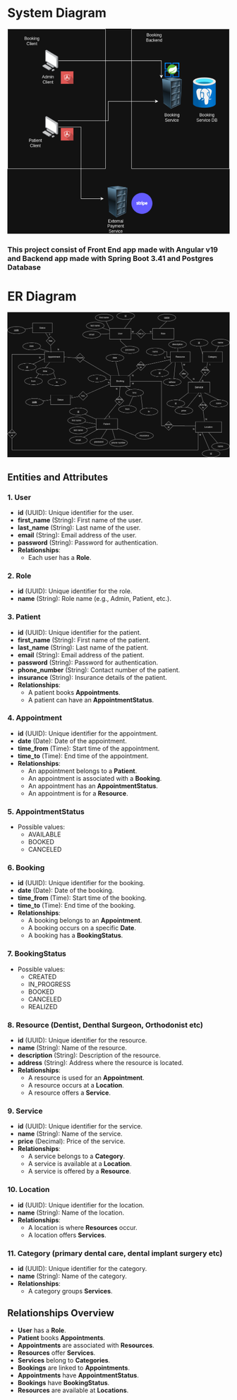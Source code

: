 # System Diagram

![](./DentalServiceAppointment_SystemDiagram.png)

### This project consist of Front End app made with Angular v19 and Backend app made with Spring Boot 3.41 and Postgres Database


# ER Diagram

![](./DentalAppointmentService_ERD.png)

## Entities and Attributes

### 1. **User**
- **id** (UUID): Unique identifier for the user.
- **first_name** (String): First name of the user.
- **last_name** (String): Last name of the user.
- **email** (String): Email address of the user.
- **password** (String): Password for authentication.
- **Relationships**:
  - Each user has a **Role**.

### 2. **Role**
- **id** (UUID): Unique identifier for the role.
- **name** (String): Role name (e.g., Admin, Patient, etc.).

### 3. **Patient**
- **id** (UUID): Unique identifier for the patient.
- **first_name** (String): First name of the patient.
- **last_name** (String): Last name of the patient.
- **email** (String): Email address of the patient.
- **password** (String): Password for authentication.
- **phone_number** (String): Contact number of the patient.
- **insurance** (String): Insurance details of the patient.
- **Relationships**:
  - A patient books **Appointments**.
  - A patient can have an **AppointmentStatus**.

### 4. **Appointment**
- **id** (UUID): Unique identifier for the appointment.
- **date** (Date): Date of the appointment.
- **time_from** (Time): Start time of the appointment.
- **time_to** (Time): End time of the appointment.
- **Relationships**:
  - An appointment belongs to a **Patient**.
  - An appointment is associated with a **Booking**.
  - An appointment has an **AppointmentStatus**.
  - An appointment is for a **Resource**.

### 5. **AppointmentStatus**
- Possible values:
  - AVAILABLE
  - BOOKED
  - CANCELED

### 6. **Booking**
- **id** (UUID): Unique identifier for the booking.
- **date** (Date): Date of the booking.
- **time_from** (Time): Start time of the booking.
- **time_to** (Time): End time of the booking.
- **Relationships**:
  - A booking belongs to an **Appointment**.
  - A booking occurs on a specific **Date**.
  - A booking has a **BookingStatus**.

### 7. **BookingStatus**
- Possible values:
  - CREATED
  - IN_PROGRESS
  - BOOKED
  - CANCELED
  - REALIZED

### 8. **Resource** (Dentist, Denthal Surgeon, Orthodonist etc)
- **id** (UUID): Unique identifier for the resource.
- **name** (String): Name of the resource.
- **description** (String): Description of the resource.
- **address** (String): Address where the resource is located.
- **Relationships**:
  - A resource is used for an **Appointment**.
  - A resource occurs at a **Location**.
  - A resource offers a **Service**.

### 9. **Service**
- **id** (UUID): Unique identifier for the service.
- **name** (String): Name of the service.
- **price** (Decimal): Price of the service.
- **Relationships**:
  - A service belongs to a **Category**.
  - A service is available at a **Location**.
  - A service is offered by a **Resource**.

### 10. **Location**
- **id** (UUID): Unique identifier for the location.
- **name** (String): Name of the location.
- **Relationships**:
  - A location is where **Resources** occur.
  - A location offers **Services**.

### 11. **Category** (primary dental care, dental implant surgery etc)
- **id** (UUID): Unique identifier for the category.
- **name** (String): Name of the category.
- **Relationships**:
  - A category groups **Services**.

## Relationships Overview
- **User** has a **Role**.
- **Patient** books **Appointments**.
- **Appointments** are associated with **Resources**.
- **Resources** offer **Services**.
- **Services** belong to **Categories**.
- **Bookings** are linked to **Appointments**.
- **Appointments** have **AppointmentStatus**.
- **Bookings** have **BookingStatus**.
- **Resources** are available at **Locations**.
